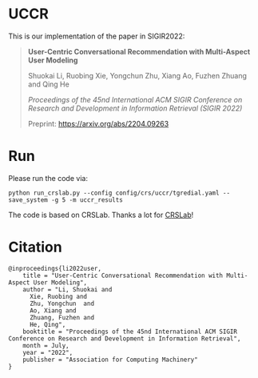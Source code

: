 # UCCR
This is our implementation of the paper in SIGIR2022:

> **User-Centric Conversational Recommendation with Multi-Aspect User Modeling**
> 
> Shuokai Li, Ruobing Xie, Yongchun Zhu, Xiang Ao, Fuzhen Zhuang and Qing He
> 
> *Proceedings of the 45nd International ACM SIGIR Conference on Research and Development in Information Retrieval (SIGIR 2022)*
> 
> Preprint: https://arxiv.org/abs/2204.09263

# Run
Please run the code via:

`python run_crslab.py --config config/crs/uccr/tgredial.yaml --save_system -g 5 -m uccr_results`

The code is based on CRSLab. Thanks a lot for [CRSLab](https://github.com/RUCAIBox/CRSLab)!

# Citation

    @inproceedings{li2022user,
        title = "User-Centric Conversational Recommendation with Multi-Aspect User Modeling",
        author = "Li, Shuokai and
          Xie, Ruobing and
          Zhu, Yongchun  and
          Ao, Xiang and
          Zhuang, Fuzhen and
          He, Qing",
        booktitle = "Proceedings of the 45nd International ACM SIGIR Conference on Research and Development in Information Retrieval",
        month = July,
        year = "2022",
        publisher = "Association for Computing Machinery"
    }


